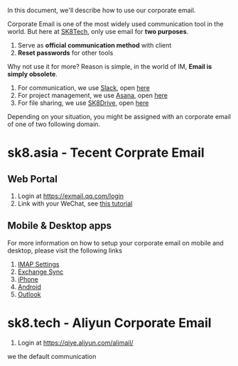 In this document, we'll describe how to use our corporate email. 

Corporate Email is one of the most widely used communication tool in the world. But here at [SK8Tech](https://sk8.tech), only use email for **two purposes**.

1. Serve as **official communication method** with client
1. **Reset passwords** for other tools

Why not use it for more? Reason is simple, in the world of IM, **Email is simply obsolete**. 

1. For communication, we use [Slack](slack.md), open [here](https://sk8tech.slack.com)
1. For project management, we use [Asana](asana.md), open [here](https://asana.com)
1. For file sharing, we use [SK8Drive](owncloud.md), open [here](https://drive.sk8.tech)

Depending on your situation, you might be assigned with an corporate email of one of two following domain. 

# sk8.asia - Tecent Corprate Email

## Web Portal

1. Login at https://exmail.qq.com/login
1. Link with your WeChat, see [this tutorial](http://service.exmail.qq.com/cgi-bin/help?subtype=1&&no=1000970&&id=23)

## Mobile & Desktop apps

For more information on how to setup your corporate email on mobile and desktop, please visit the following links

1. [IMAP Settings](http://service.exmail.qq.com/cgi-bin/help?subtype=1&&id=28&&no=1000584)
1. [Exchange Sync](http://service.exmail.qq.com/cgi-bin/help?subtype=1&&id=20019&&no=1000705)
1. [iPhone](http://service.exmail.qq.com/cgi-bin/help?subtype=1&&id=20019&&no=1000707)
1. [Android](http://service.exmail.qq.com/cgi-bin/help?subtype=1&&id=20019&&no=1000708)
1. [Outlook](http://service.exmail.qq.com/cgi-bin/help?id=20040)


# sk8.tech - Aliyun Corporate Email

1. Login at https://qiye.aliyun.com/alimail/





we the default communication